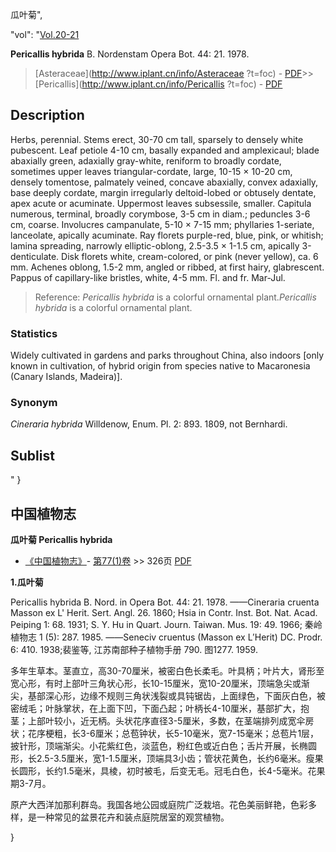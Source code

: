 瓜叶菊",

  "vol": "[Vol.20-21](http://iplant.cn/foc/vol/1)

**Pericallis hybrida** B. Nordenstam Opera Bot. 44: 21. 1978.

> [Asteraceae](http://www.iplant.cn/info/Asteraceae ?t=foc) - [PDF](http://iplant.cn/foc/pdf/Asteraceae.pdf)>>[Pericallis](http://www.iplant.cn/info/Pericallis ?t=foc) - [PDF](http://www.iplant.cn/foc/pdf/Pericallis.pdf)

## Description

Herbs, perennial. Stems erect, 30-70 cm tall, sparsely to densely white pubescent. Leaf petiole 4-10 cm, basally expanded and amplexicaul; blade abaxially green, adaxially gray-white, reniform to broadly cordate, sometimes upper leaves triangular-cordate, large, 10-15 × 10-20 cm, densely tomentose, palmately veined, concave abaxially, convex adaxially, base deeply cordate, margin irregularly deltoid-lobed or obtusely dentate, apex acute or acuminate. Uppermost leaves subsessile, smaller. Capitula numerous, terminal, broadly corymbose, 3-5 cm in diam.; peduncles 3-6 cm, coarse. Involucres campanulate, 5-10 × 7-15 mm; phyllaries 1-seriate, lanceolate, apically acuminate. Ray florets purple-red, blue, pink, or whitish; lamina spreading, narrowly elliptic-oblong, 2.5-3.5 × 1-1.5 cm, apically 3-denticulate. Disk florets white, cream-colored, or pink (never yellow), ca. 6 mm. Achenes oblong, 1.5-2 mm, angled or ribbed, at first hairy, glabrescent. Pappus of capillary-like bristles, white, 4-5 mm. Fl. and fr. Mar-Jul.

> Reference: 
>*Pericallis hybrida* is a colorful ornamental plant.*Pericallis hybrida* is a colorful ornamental plant.

### Statistics
Widely cultivated in gardens and parks throughout China, also indoors [only known in cultivation, of hybrid origin from species native to Macaronesia (Canary Islands, Madeira)].

### Synonym
*Cineraria hybrida* Willdenow, Enum. Pl. 2: 893. 1809, not Bernhardi.

## Sublist
"
}
## 中国植物志

**瓜叶菊 Pericallis hybrida**

* [《中国植物志》](http://www.iplant.cn/frps)- [第77(1)卷](http://www.iplant.cn/frps/vol/77(1)) >> 326页 [PDF](http://www.iplant.cn/frps/pdf/77(1)/326.PDF)

**1.瓜叶菊**

Pericallis hybrida B. Nord. in Opera Bot. 44: 21. 1978. ——Cineraria cruenta Masson ex L' Herit. Sert. Angl. 26. 1860; Hsia in Contr. Inst. Bot. Nat. Acad. Peiping 1: 68. 1931; S. Y. Hu in Quart. Journ. Taiwan. Mus. 19: 49. 1966; 秦岭植物志 1 (5): 287. 1985. ——Seneciv cruentus (Masson ex L′Herit) DC. Prodr. 6: 410. 1938;裴鉴等, 江苏南部种子植物手册 790. 图1277. 1959.

多年生草本。茎直立，高30-70厘米，被密白色长柔毛。叶具柄；叶片大，肾形至宽心形，有时上部叶三角状心形，长10-15厘米，宽10-20厘米，顶端急尖或渐尖，基部深心形，边缘不规则三角状浅裂或具钝锯齿，上面绿色，下面灰白色，被密绒毛；叶脉掌状，在上面下凹，下面凸起；叶柄长4-10厘米，基部扩大，抱茎；上部叶较小，近无柄。头状花序直径3-5厘米，多数，在茎端排列成宽伞房状；花序梗粗，长3-6厘米；总苞钟状，长5-10毫米，宽7-15毫米；总苞片1层，披针形，顶端渐尖。小花紫红色，淡蓝色，粉红色或近白色；舌片开展，长椭圆形，长2.5-3.5厘米，宽1-1.5厘米，顶端具3小齿；管状花黄色，长约6毫米。瘦果长圆形，长约1.5毫米，具棱，初时被毛，后变无毛。冠毛白色，长4-5毫米。花果期3-7月。

原产大西洋加那利群岛。我国各地公园或庭院广泛栽培。花色美丽鲜艳，色彩多样，是一种常见的盆景花卉和装点庭院居室的观赏植物。

}